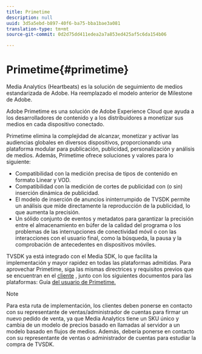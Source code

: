 ```yaml
---
title: Primetime
description: null
uuid: 3d5a5ebd-b897-40f6-ba75-bba1bae3a081
translation-type: tm+mt
source-git-commit: 0d2d75dd411edea2a7a853ed425af5c6da154b06

---
```



# Primetime{#primetime}

Media Analytics (Heartbeats) es la solución de seguimiento de medios estandarizada de Adobe. Ha reemplazado el modelo anterior de Milestone de Adobe.

Adobe Primetime es una solución de Adobe Experience Cloud que ayuda a los desarrolladores de contenido y a los distribuidores a monetizar sus medios en cada dispositivo conectado.

Primetime elimina la complejidad de alcanzar, monetizar y activar las audiencias globales en diversos dispositivos, proporcionando una plataforma modular para publicación, publicidad, personalización y análisis de medios. Además, Primetime ofrece soluciones y valores para lo siguiente:

* Compatibilidad con la medición precisa de tipos de contenido en formato Linear y VOD.
* Compatibilidad con la medición de cortes de publicidad con (o sin) inserción dinámica de publicidad.
* El modelo de inserción de anuncios ininterrumpido de TVSDK permite un análisis que mide directamente la reproducción de la publicidad, lo que aumenta la precisión.
* Un sólido conjunto de eventos y metadatos para garantizar la precisión entre el almacenamiento en búfer de la calidad del programa o los problemas de las interrupciones de conectividad móvil o con las interacciones con el usuario final, como la búsqueda, la pausa y la comprobación de antecedentes en dispositivos móviles.
<!--
* Integrated support for Nielsen DTVR (linear) with ID3 metadata and DCR with CMS metadata.
-->

TVSDK ya está integrado con el Media SDK, lo que facilita la implementación y mayor rapidez en todas las plataformas admitidas. <!--Primetime also supports the partnership with Nielsen.--> Para aprovechar Primetime, siga las mismas directrices y requisitos previos que se encuentran en el [cliente](/help/intro-to-ava/implementation-paths/client-side-path.md) , junto con los siguientes documentos para las plataformas: Guía [del usuario de Primetime.](https://helpx.adobe.com/primetime/user-guide.html)

>[!NOTE]
>
>Para esta ruta de implementación, los clientes deben ponerse en contacto con su representante de ventas/administrador de cuentas para firmar un nuevo pedido de venta, ya que Media Analytics tiene un SKU único y cambia de un modelo de precios basado en llamadas al servidor a un modelo basado en flujos de medios. Además, debería ponerse en contacto con su representante de ventas o administrador de cuentas para estudiar la compra de TVSDK.
